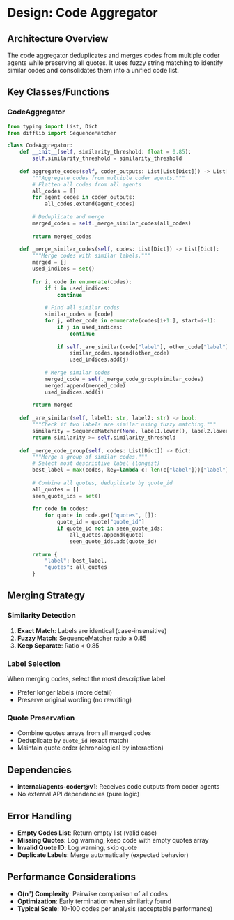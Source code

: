 # Design: Code Aggregator

## Architecture Overview

The code aggregator deduplicates and merges codes from multiple coder agents while preserving all quotes. It uses fuzzy string matching to identify similar codes and consolidates them into a unified code list.

## Key Classes/Functions

### CodeAggregator

```python
from typing import List, Dict
from difflib import SequenceMatcher

class CodeAggregator:
    def __init__(self, similarity_threshold: float = 0.85):
        self.similarity_threshold = similarity_threshold
    
    def aggregate_codes(self, coder_outputs: List[List[Dict]]) -> List[Dict]:
        """Aggregate codes from multiple coder agents."""
        # Flatten all codes from all agents
        all_codes = []
        for agent_codes in coder_outputs:
            all_codes.extend(agent_codes)
        
        # Deduplicate and merge
        merged_codes = self._merge_similar_codes(all_codes)
        
        return merged_codes
    
    def _merge_similar_codes(self, codes: List[Dict]) -> List[Dict]:
        """Merge codes with similar labels."""
        merged = []
        used_indices = set()
        
        for i, code in enumerate(codes):
            if i in used_indices:
                continue
            
            # Find all similar codes
            similar_codes = [code]
            for j, other_code in enumerate(codes[i+1:], start=i+1):
                if j in used_indices:
                    continue
                
                if self._are_similar(code["label"], other_code["label"]):
                    similar_codes.append(other_code)
                    used_indices.add(j)
            
            # Merge similar codes
            merged_code = self._merge_code_group(similar_codes)
            merged.append(merged_code)
            used_indices.add(i)
        
        return merged
    
    def _are_similar(self, label1: str, label2: str) -> bool:
        """Check if two labels are similar using fuzzy matching."""
        similarity = SequenceMatcher(None, label1.lower(), label2.lower()).ratio()
        return similarity >= self.similarity_threshold
    
    def _merge_code_group(self, codes: List[Dict]) -> Dict:
        """Merge a group of similar codes."""
        # Select most descriptive label (longest)
        best_label = max(codes, key=lambda c: len(c["label"]))["label"]
        
        # Combine all quotes, deduplicate by quote_id
        all_quotes = []
        seen_quote_ids = set()
        
        for code in codes:
            for quote in code.get("quotes", []):
                quote_id = quote["quote_id"]
                if quote_id not in seen_quote_ids:
                    all_quotes.append(quote)
                    seen_quote_ids.add(quote_id)
        
        return {
            "label": best_label,
            "quotes": all_quotes
        }
```

## Merging Strategy

### Similarity Detection

1. **Exact Match**: Labels are identical (case-insensitive)
2. **Fuzzy Match**: SequenceMatcher ratio ≥ 0.85
3. **Keep Separate**: Ratio < 0.85

### Label Selection

When merging codes, select the most descriptive label:
- Prefer longer labels (more detail)
- Preserve original wording (no rewriting)

### Quote Preservation

- Combine quotes arrays from all merged codes
- Deduplicate by `quote_id` (exact match)
- Maintain quote order (chronological by interaction)

## Dependencies

- **internal/agents-coder@v1**: Receives code outputs from coder agents
- No external API dependencies (pure logic)

## Error Handling

- **Empty Codes List**: Return empty list (valid case)
- **Missing Quotes**: Log warning, keep code with empty quotes array
- **Invalid Quote ID**: Log warning, skip quote
- **Duplicate Labels**: Merge automatically (expected behavior)

## Performance Considerations

- **O(n²) Complexity**: Pairwise comparison of all codes
- **Optimization**: Early termination when similarity found
- **Typical Scale**: 10-100 codes per analysis (acceptable performance)

